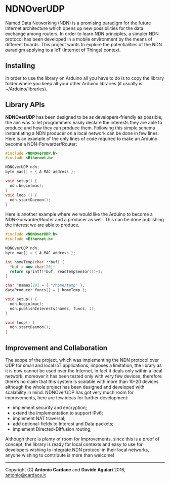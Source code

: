 
# NDNOverUDP
Named Data Networking (NDN) is a promising
paradigm for the future Internet architecture which opens up
new possibilities for the data exchange among routers.
In order to learn NDN principles, a simpler NDN protocol has
been developed in a mobile environment by the means of different
boards.
This project wants to explore the potentialities of the NDN paradigm applying to a IoT (Internet of Things) context.

## Installing
In order to use the library on Arduino all you have to do is to copy the library folder where you keep all your other Arduino libraries (it usually is ~/Arduino/libraries).

## Library APIs
**NDNOverUDP** has been designed to be as
developers-friendly as possible, the aim was to let programmers easily declare the interests they are able to produce and how they can produce them.
Following this simple schema instantiating a NDN producer
on a local network can be done in few lines.
Here is an example of the only lines of code required to make
an Arduino become a NDN-Forwarder/Router:
```C++
#include <NDNOverUDP.h>
#include <Ethernet.h>

NDNOverUDP ndn;
byte mac[] = { A MAC address };

void setup() {
  ndn.begin(mac);
}
void loop () {
  ndn.startDaemon();
}
```
Here is another example where we would like the Arduino to
become a NDN-Forwarder/Router and a producer as well.
This can be done publishing the interest we are able to
produce.
```C++
#include <NDNOverUDP.h>
#include <Ethernet.h>

NDNOverUDP ndn;
byte mac[] = { A MAC address };

int homeTemp(char **buf) {
  *buf = new char[20];
  return sprintf(*buf, readTempSensor())+1;
}

char *names[20] = { "/home/temp" };
dataProducer funcs[] = { homeTemp };

void setup() {
  ndn.begin(mac);
  ndn.publishInterests(names, funcs, 1);
}

void loop() {
  ndn.startDaemon();
}
```
## Improvement and Collaboration
The scope of the project, which was implementing the
NDN protocol over UDP for small and local IoT applications,
imposes a limitation, the library as it is now cannot be used
over the Internet, in fact it deals only within a local network,
moreover it has been tested only with very few devices,
therefore there’s no claim that this system is scalable with
more than 10-20 devices although the whole project has been
designed and developed with scalability in mind.
NDNOverUDP has got very much room for improvements,
here are few ideas for further development:
* implement security and encryption;
* extend the implementation to support IPv6;
* implement NAT traversal;
* add optional-fields to Interest and Data packets;
* implement Directed-Diffusion routing;

Although there is plenty of room for improvements, since this is a proof of concept, the library is ready for local contexts and easy to use for developers wishing to integrate NDN protocol in their local networks, anyone wishing to contribute is more than welcome!

------------------------------------------------------------
Copyright (C) **Antonio Cardace** and **Davide Aguiari** 2016, antonio@cardace.it
